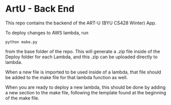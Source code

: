 # ArtU - Back End

This repo contains the backend of the ART-U (BYU CS428 Winter) App.

To deploy changes to AWS lambda, run 
```
python make.py
```
from the base folder of the repo.  This will generate a .zip file inside of the Deploy folder for each Lambda, and this .zip can be uploaded directly to lambda.

When a new file is imported to be used inside of a lambda, that file should be added to the make file for that lambda function as well.

When you are ready to deploy a new lambda, this should be done by adding a new section to the make file, following the template found at the beginning of the make file.

